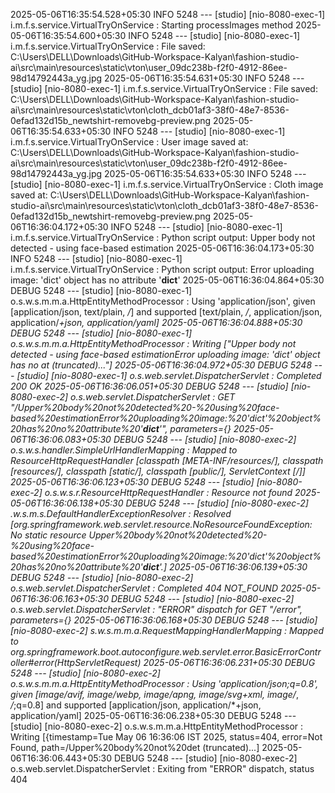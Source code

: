 2025-05-06T16:35:54.528+05:30  INFO 5248 --- [studio] [nio-8080-exec-1] i.m.f.s.service.VirtualTryOnService      : Starting processImages method
2025-05-06T16:35:54.600+05:30  INFO 5248 --- [studio] [nio-8080-exec-1] i.m.f.s.service.VirtualTryOnService      : File saved: C:\Users\DELL\Downloads\GitHub-Workspace-Kalyan\fashion-studio-ai\src\main\resources\static\vton\user_09dc238b-f2f0-4912-86ee-98d14792443a_yg.jpg
2025-05-06T16:35:54.631+05:30  INFO 5248 --- [studio] [nio-8080-exec-1] i.m.f.s.service.VirtualTryOnService      : File saved: C:\Users\DELL\Downloads\GitHub-Workspace-Kalyan\fashion-studio-ai\src\main\resources\static\vton\cloth_dcb01af3-38f0-48e7-8536-0efad132d15b_newtshirt-removebg-preview.png
2025-05-06T16:35:54.633+05:30  INFO 5248 --- [studio] [nio-8080-exec-1] i.m.f.s.service.VirtualTryOnService      : User image saved at: C:\Users\DELL\Downloads\GitHub-Workspace-Kalyan\fashion-studio-ai\src\main\resources\static\vton\user_09dc238b-f2f0-4912-86ee-98d14792443a_yg.jpg
2025-05-06T16:35:54.633+05:30  INFO 5248 --- [studio] [nio-8080-exec-1] i.m.f.s.service.VirtualTryOnService      : Cloth image saved at: C:\Users\DELL\Downloads\GitHub-Workspace-Kalyan\fashion-studio-ai\src\main\resources\static\vton\cloth_dcb01af3-38f0-48e7-8536-0efad132d15b_newtshirt-removebg-preview.png
2025-05-06T16:36:04.172+05:30  INFO 5248 --- [studio] [nio-8080-exec-1] i.m.f.s.service.VirtualTryOnService      : Python script output: Upper body not detected - using face-based estimation
2025-05-06T16:36:04.173+05:30  INFO 5248 --- [studio] [nio-8080-exec-1] i.m.f.s.service.VirtualTryOnService      : Python script output: Error uploading image: 'dict' object has no attribute '__dict__'
2025-05-06T16:36:04.864+05:30 DEBUG 5248 --- [studio] [nio-8080-exec-1] o.s.w.s.m.m.a.HttpEntityMethodProcessor  : Using 'application/json', given [application/json, text/plain, */*] and supported [text/plain, */*, application/json, application/*+json, application/yaml]
2025-05-06T16:36:04.888+05:30 DEBUG 5248 --- [studio] [nio-8080-exec-1] o.s.w.s.m.m.a.HttpEntityMethodProcessor  : Writing ["Upper body not detected - using face-based estimation<EOL>Error uploading image: 'dict' object has no at (truncated)..."]
2025-05-06T16:36:04.972+05:30 DEBUG 5248 --- [studio] [nio-8080-exec-1] o.s.web.servlet.DispatcherServlet        : Completed 200 OK
2025-05-06T16:36:06.051+05:30 DEBUG 5248 --- [studio] [nio-8080-exec-2] o.s.web.servlet.DispatcherServlet        : GET "/Upper%20body%20not%20detected%20-%20using%20face-based%20estimationError%20uploading%20image:%20'dict'%20object%20has%20no%20attribute%20'__dict__'", parameters={}
2025-05-06T16:36:06.083+05:30 DEBUG 5248 --- [studio] [nio-8080-exec-2] o.s.w.s.handler.SimpleUrlHandlerMapping  : Mapped to ResourceHttpRequestHandler [classpath [META-INF/resources/], classpath [resources/], classpath [static/], classpath [public/], ServletContext [/]]
2025-05-06T16:36:06.123+05:30 DEBUG 5248 --- [studio] [nio-8080-exec-2] o.s.w.s.r.ResourceHttpRequestHandler     : Resource not found
2025-05-06T16:36:06.138+05:30 DEBUG 5248 --- [studio] [nio-8080-exec-2] .w.s.m.s.DefaultHandlerExceptionResolver : Resolved [org.springframework.web.servlet.resource.NoResourceFoundException: No static resource Upper%20body%20not%20detected%20-%20using%20face-based%20estimationError%20uploading%20image:%20'dict'%20object%20has%20no%20attribute%20'__dict__'.]
2025-05-06T16:36:06.139+05:30 DEBUG 5248 --- [studio] [nio-8080-exec-2] o.s.web.servlet.DispatcherServlet        : Completed 404 NOT_FOUND
2025-05-06T16:36:06.163+05:30 DEBUG 5248 --- [studio] [nio-8080-exec-2] o.s.web.servlet.DispatcherServlet        : "ERROR" dispatch for GET "/error", parameters={}
2025-05-06T16:36:06.168+05:30 DEBUG 5248 --- [studio] [nio-8080-exec-2] s.w.s.m.m.a.RequestMappingHandlerMapping : Mapped to org.springframework.boot.autoconfigure.web.servlet.error.BasicErrorController#error(HttpServletRequest)
2025-05-06T16:36:06.231+05:30 DEBUG 5248 --- [studio] [nio-8080-exec-2] o.s.w.s.m.m.a.HttpEntityMethodProcessor  : Using 'application/json;q=0.8', given [image/avif, image/webp, image/apng, image/svg+xml, image/*, */*;q=0.8] and supported [application/json, application/*+json, application/yaml]
2025-05-06T16:36:06.238+05:30 DEBUG 5248 --- [studio] [nio-8080-exec-2] o.s.w.s.m.m.a.HttpEntityMethodProcessor  : Writing [{timestamp=Tue May 06 16:36:06 IST 2025, status=404, error=Not Found, path=/Upper%20body%20not%20det (truncated)...]
2025-05-06T16:36:06.443+05:30 DEBUG 5248 --- [studio] [nio-8080-exec-2] o.s.web.servlet.DispatcherServlet        : Exiting from "ERROR" dispatch, status 404
